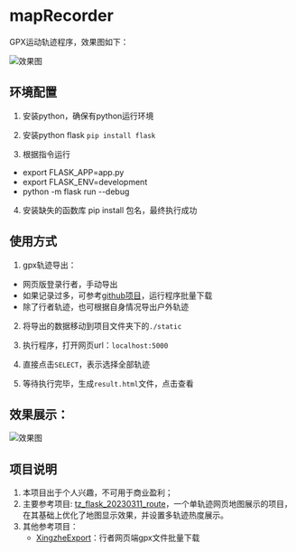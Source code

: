 # mapRecorder
GPX运动轨迹程序，效果图如下：

![效果图](https://pic.imgdb.cn/item/67619b2fd0e0a243d4e58bbd.png)


## 环境配置
1. 安装python，确保有python运行环境

2. 安装python flask
`pip install flask`
3. 根据指令运行
* export FLASK_APP=app.py
* export FLASK_ENV=development
* python -m flask run --debug
4. 安装缺失的函数库 pip install 包名，最终执行成功

## 使用方式
1. gpx轨迹导出：
- 网页版登录行者，手动导出
- 如果记录过多，可参考[github项目](https://github.com/DaThabe/XingzheExport)，运行程序批量下载
- 除了行者轨迹，也可根据自身情况导出户外轨迹

2. 将导出的数据移动到项目文件夹下的`./static`

3. 执行程序，打开网页url：`localhost:5000`

4. 直接点击`SELECT`，表示选择全部轨迹

5. 等待执行完毕，生成`result.html`文件，点击查看

## 效果展示：

![效果图](https://pic.imgdb.cn/item/67619b2fd0e0a243d4e58bbd.png)

## 项目说明
1. 本项目出于个人兴趣，不可用于商业盈利；
2. 主要参考项目: [tz_flask_20230311_route](https://github.com/tztechno/tz_flask_20230311_route)，一个单轨迹网页地图展示的项目，在其基础上优化了地图显示效果，并设置多轨迹热度展示。
3. 其他参考项目：
    - [XingzheExport](https://github.com/DaThabe/XingzheExport)：行者网页端gpx文件批量下载
